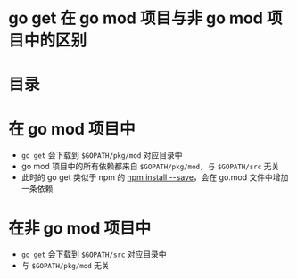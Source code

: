 # go get 在 go mod 项目与非 go mod 项目中的区别

# 目录

<!-- START doctoc -->
<!-- END doctoc -->

# 在 go mod 项目中

- `go get` 会下载到 `$GOPATH/pkg/mod` 对应目录中
- go mod 项目中的所有依赖都来自 `$GOPATH/pkg/mod`，与 `$GOPATH/src` 无关
- 此时的 go get 类似于 npm 的 [npm install --save](https://stackoverflow.com/a/19578808/2752670)，会在 go.mod 文件中增加一条依赖

# 在非 go mod 项目中

- `go get` 会下载到 `$GOPATH/src` 对应目录中
- 与 `$GOPATH/pkg/mod` 无关
